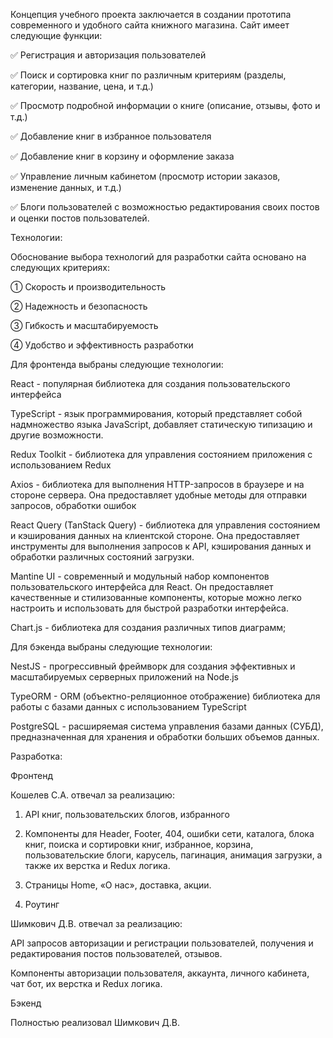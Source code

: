 Концепция учебного проекта заключается в создании прототипа современного и удобного сайта книжного магазина. Сайт имеет следующие функции:

✅ Регистрация и авторизация пользователей

✅ Поиск и сортировка книг по различным критериям (разделы, категории, название, цена, и т.д.)

✅ Просмотр подробной информации о книге (описание, отзывы, фото и т.д.)

✅ Добавление книг в избранное пользователя

✅ Добавление книг в корзину и оформление заказа

✅ Управление личным кабинетом (просмотр истории заказов, изменение данных, и т.д.)

✅ Блоги пользователей с возможностью редактирования своих постов и оценки постов пользователей.

Технологии:

Обоснование выбора технологий для разработки сайта основано на следующих критериях:

① Скорость и производительность

② Надежность и безопасность

③ Гибкость и масштабируемость

④ Удобство и эффективность разработки


Для фронтенда выбраны следующие технологии:

React - популярная библиотека для создания пользовательского интерфейса

TypeScript -  язык программирования, который представляет собой надмножество языка JavaScript, добавляет статическую типизацию и другие возможности.

Redux Toolkit - библиотека для управления состоянием приложения с использованием Redux

Axios - библиотека для выполнения HTTP-запросов в браузере и на стороне сервера. Она предоставляет удобные методы для отправки запросов, обработки ошибок 

React Query (TanStack Query) - библиотека для управления состоянием и кэширования данных на клиентской стороне. Она предоставляет инструменты для выполнения запросов к API, кэширования данных и обработки различных состояний загрузки.

Mantine UI - современный и модульный набор компонентов пользовательского интерфейса для React. Он предоставляет качественные и стилизованные компоненты, которые можно легко настроить и использовать для быстрой разработки интерфейса.

Chart.js - библиотека для создания различных типов диаграмм; 

Для бэкенда выбраны следующие технологии:

NestJS - прогрессивный фреймворк для создания эффективных и масштабируемых серверных приложений на Node.js

TypeORM - ORM (объектно-реляционное отображение) библиотека для работы с базами данных с использованием TypeScript

PostgreSQL - расширяемая система управления базами данных (СУБД), предназначенная для хранения и обработки больших объемов данных. 

Разработка:

Фронтенд

Кошелев С.А. отвечал за реализацию:

1. API книг, пользовательских блогов, избранного
   
2. Компоненты для Header, Footer, 404, ошибки сети, каталога, блока книг,  поиска и сортировки книг, избранное, корзина, пользовательские блоги, карусель, пагинация, анимация загрузки, а также их верстка и Redux логика.
   
3. Страницы Home, «О нас», доставка,  акции.
     
4. Роутинг

Шимкович Д.В. отвечал за реализацию:

API запросов авторизации и регистрации пользователей, получения и редактирования постов пользователей, отзывов.

Компоненты авторизации пользователя, аккаунта, личного кабинета,  чат бот,  их верстка и Redux логика.

Бэкенд

Полностью реализовал Шимкович Д.В.



